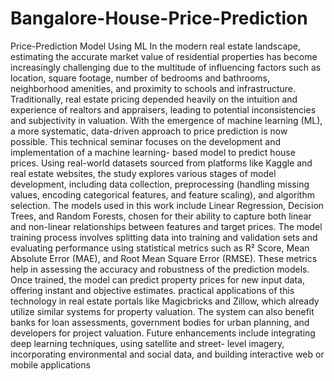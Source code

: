 # Bangalore-House-Price-Prediction
Price-Prediction Model Using ML
In the modern real estate landscape, estimating the accurate market value of residential properties has
become increasingly challenging due to the multitude of influencing factors such as location, square
footage, number of bedrooms and bathrooms, neighborhood amenities, and proximity to schools and
infrastructure. Traditionally, real estate pricing depended heavily on the intuition and experience of
realtors and appraisers, leading to potential inconsistencies and subjectivity in valuation. With the
emergence of machine learning (ML), a more systematic, data-driven approach to price prediction is now
possible. This technical seminar focuses on the development and implementation of a machine learning-
based model to predict house prices. Using real-world datasets sourced from platforms like Kaggle and
real estate websites, the study explores various stages of model development, including data collection,
preprocessing (handling missing values, encoding categorical features, and feature scaling), and algorithm
selection. The models used in this work include Linear Regression, Decision Trees, and Random Forests,
chosen for their ability to capture both linear and non-linear relationships between features and target
prices.
The model training process involves splitting data into training and validation sets and evaluating
performance using statistical metrics such as R² Score, Mean Absolute Error (MAE), and Root Mean
Square Error (RMSE). These metrics help in assessing the accuracy and robustness of the prediction
models. Once trained, the model can predict property prices for new input data, offering instant and
objective estimates.
practical applications of this technology in real estate portals like
Magicbricks and Zillow, which already utilize similar systems for property valuation. The system can also
benefit banks for loan assessments, government bodies for urban planning, and developers for project
valuation. Future enhancements include integrating deep learning techniques, using satellite and street-
level imagery, incorporating environmental and social data, and building interactive web or mobile
applications

